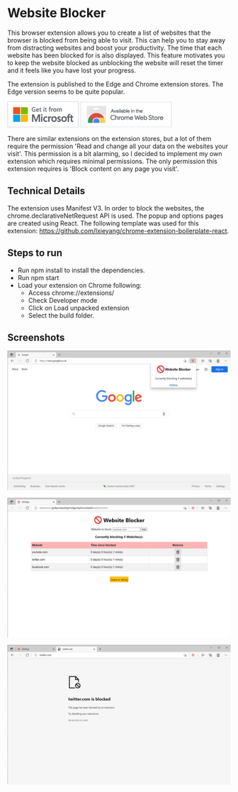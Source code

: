 # Website Blocker

This browser extension allows you to create a list of websites that the browser is blocked from being able to visit. This can help you to stay away from distracting websites and boost your productivity. The time that each website has been blocked for is also displayed. This feature motivates you to keep the website blocked as unblocking the website will reset the timer and it feels like you have lost your progress.

The extension is published to the Edge and Chrome extension stores. The Edge version seems to be quite popular.

[![Edge Add-ons](images/edge/badge.png)](https://microsoftedge.microsoft.com/addons/detail/simple-website-blocker/fbjngbafdijlfccooomdapgfebnlnicj)
[![Chrome Web Store](images/chrome/chrome_web_store_available.png)](https://chrome.google.com/webstore/detail/website-blocker/pohdmcmfjhjnocjjhoobmhbgonebakad)

There are similar extensions on the extension stores, but a lot of them require the permission 'Read and change all your data on the websites your visit'. This permission is a bit alarming, so I decided to implement my own extension which requires minimal permissions. The only permission this extension requires is 'Block content on any page you visit'.

## Technical Details

The extension uses Manifest V3. In order to block the websites, the chrome.declarativeNetRequest API is used. The popup and options pages are created using React. The following template was used for this extension: https://github.com/lxieyang/chrome-extension-boilerplate-react.

## Steps to run

- Run npm install to install the dependencies.
- Run npm start
- Load your extension on Chrome following:
  - Access chrome://extensions/
  - Check Developer mode
  - Click on Load unpacked extension
  - Select the build folder.

## Screenshots

![popup](screenshots/popup.png)

![options](screenshots/options.png)

![blocked](screenshots/blocked.png)
